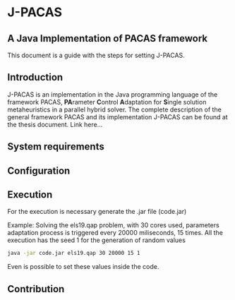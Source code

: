 # J-PACAS
## A Java Implementation of PACAS framework
This document is a guide with the steps for setting J-PACAS.


## Introduction
J-PACAS is an implementation in the Java programming language of the framework PACAS, **PA**rameter **C**ontrol **A**daptation for **S**ingle solution metaheuristics
 in a parallel hybrid solver. The complete description of the general framework PACAS and its implementation J-PACAS can be found at the thesis document. Link here...


## System requirements





## Configuration




## Execution

For the execution is necessary generate the .jar file (code.jar)

Example:
Solving the els19.qap  problem, with 30 cores used, parameters adaptation process is triggered every 20000 miliseconds, 15 times.
All the execution has the seed 1 for the generation of random values

```bash
java -jar code.jar els19.qap 30 20000 15 1
```
Even is possible to set these values inside the code. 



## Contribution







